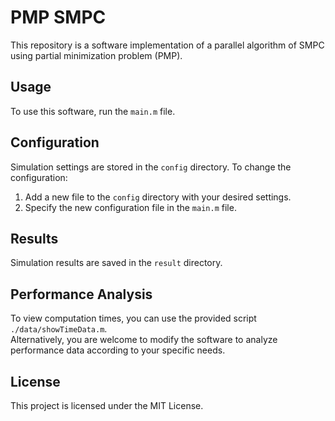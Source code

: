 # PMP SMPC

This repository is a software implementation of a parallel algorithm of SMPC using partial minimization problem (PMP).

## Usage

To use this software, run the `main.m` file.

## Configuration

Simulation settings are stored in the `config` directory. To change the configuration:

1. Add a new file to the `config` directory with your desired settings.
2. Specify the new configuration file in the `main.m` file.

## Results

Simulation results are saved in the `result` directory.

## Performance Analysis

To view computation times, you can use the provided script `./data/showTimeData.m`.  
Alternatively, you are welcome to modify the software to analyze performance data according to your specific needs.

## License

This project is licensed under the MIT License.
